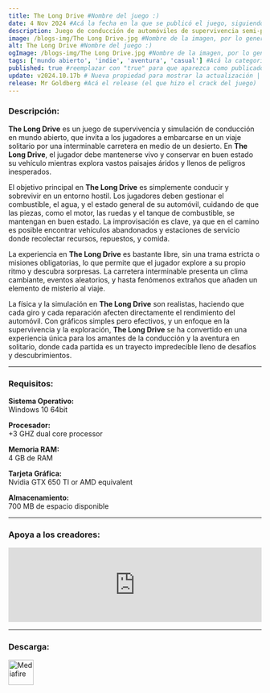 ```yaml
---
title: The Long Drive #Nombre del juego :)
date: 4 Nov 2024 #Acá la fecha en la que se publicó el juego, siguiendo este formato: Dia "30", Mes "Oct", Año "2024" = como debe quedar: 30 Oct 2024
description: Juego de conducción de automóviles de supervivencia semi-postapocalíptico en mundo abierto generado aleatoriamente. #Acá una mini descripción del juego
image: /blogs-img/The Long Drive.jpg #Nombre de la imagen, por lo general es exactamente el mismo nombre que el juego excluyendo lo ":" (Dos puntos)
alt: The Long Drive #Nombre del juego :)
ogImage: /blogs-img/The Long Drive.jpg #Nombre de la imagen, por lo general es exactamente el mismo nombre que el juego excluyendo lo ":" (Dos puntos)
tags: ['mundo abierto', 'indie', 'aventura', 'casual'] #Acá la categoría o categorías del juego, si es más de una se coloca en este formato: ['categoría1', 'categoría2']
published: true #reemplazar con "true" para que aparezca como publicado
update: v2024.10.17b # Nueva propiedad para mostrar la actualización | Formato: v1.0.0
release: Mr Goldberg #Acá el release (el que hizo el crack del juego) | Formato: Nicolhetti
---
```


<!--En VSCode seleccionando una palabra, por ejemplo: "The Long Drive" y apretando Ctrl+F2 se seleccionan todas las palabras iguales-->

### Descripción:
**The Long Drive** es un juego de supervivencia y simulación de conducción en mundo abierto, que invita a los jugadores a embarcarse en un viaje solitario por una interminable carretera en medio de un desierto. En **The Long Drive**, el jugador debe mantenerse vivo y conservar en buen estado su vehículo mientras explora vastos paisajes áridos y llenos de peligros inesperados.

El objetivo principal en **The Long Drive** es simplemente conducir y sobrevivir en un entorno hostil. Los jugadores deben gestionar el combustible, el agua, y el estado general de su automóvil, cuidando de que las piezas, como el motor, las ruedas y el tanque de combustible, se mantengan en buen estado. La improvisación es clave, ya que en el camino es posible encontrar vehículos abandonados y estaciones de servicio donde recolectar recursos, repuestos, y comida.

La experiencia en **The Long Drive** es bastante libre, sin una trama estricta o misiones obligatorias, lo que permite que el jugador explore a su propio ritmo y descubra sorpresas. La carretera interminable presenta un clima cambiante, eventos aleatorios, y hasta fenómenos extraños que añaden un elemento de misterio al viaje.

La física y la simulación en **The Long Drive** son realistas, haciendo que cada giro y cada reparación afecten directamente el rendimiento del automóvil. Con gráficos simples pero efectivos, y un enfoque en la supervivencia y la exploración, **The Long Drive** se ha convertido en una experiencia única para los amantes de la conducción y la aventura en solitario, donde cada partida es un trayecto impredecible lleno de desafíos y descubrimientos.
<!--Prompt para Chat-GPT: Hazme una descripción para el juego "The Long Drive" y cada que menciones "The Long Drive" ponlo en negrita -->

---

### Requisitos:
**Sistema Operativo:**  
Windows 10 64bit

**Procesador:**  
+3 GHZ dual core processor

**Memoria RAM:**  
4 GB de RAM

**Tarjeta Gráfica:**  
Nvidia GTX 650 TI or AMD equivalent

**Almacenamiento:**  
700 MB de espacio disponible

<!--Si falta o sobra un requisito se quita o se agrega manteniendo el mismo formato-->

---

### Apoya a los creadores:
<iframe src="https://store.steampowered.com/widget/1017180/" frameborder="0" style="background-color: transparent; width: 100% !important; aspect-ratio: 646 / 190;"></iframe>

<!--Reemplazar los numeros (AppID) del juego (en este caso 2668510) por el numero (AppID) correspondiente con el juego a publicar-->
<!--El AppID se encuentra en la URL del Juego en Steam-->

---

### Descarga:

[<img src="https://gist.github.com/cxmeel/0dbc95191f239b631c3874f4ccf114e2/raw/download.svg" alt="Mediafire" height="50" />](https://www.mediafire.com/file/yfiyh9otezbwcow/The_Long_Drive_-_By_Nicolhetti_Projects.zip/file)

<!-- # se debe reemplazar por el link de descarga-->

<!--NOMBRE-DEL-SERVICIO se debe reemplazar por el servicio donde está subido el juego-->